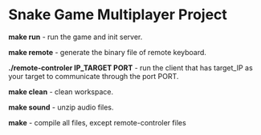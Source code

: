 # Snake Game Multiplayer Project

**make run** \- run the game and init server.

**make remote** \- generate the binary file of remote keyboard.

**./remote-controler IP_TARGET PORT** \- run the client that has target_IP as your target to communicate through the port PORT.

**make clean** \- clean workspace.

**make sound** \- unzip audio files.

**make** \- compile all files, except remote-controler files
